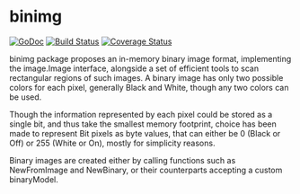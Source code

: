 # binimg

[![GoDoc](http://img.shields.io/badge/go-documentation-blue.svg?style=flat-square)](http://godoc.org/github.com/aurelien-rainone/binimg) [![Build Status](https://travis-ci.org/aurelien-rainone/binimg.svg?branch=master)](https://travis-ci.org/aurelien-rainone/binimg) [![Coverage Status](https://coveralls.io/repos/github/aurelien-rainone/binimg/badge.svg?branch=master)](https://coveralls.io/github/aurelien-rainone/binimg?branch=master)

binimg package proposes an in-memory binary image format, implementing the
image.Image interface, alongside a set of efficient tools to scan rectangular
regions of such images. A binary image has only two possible colors for each
pixel, generally Black and White, though any two colors can be used.

Though the information represented by each pixel could be stored as a single
bit, and thus take the smallest memory footprint, choice has been made to
represent Bit pixels as byte values, that can either be 0 (Black or Off) or 255
(White or On), mostly for simplicity reasons.

Binary images are created either by calling functions such as NewFromImage and
NewBinary, or their counterparts accepting a custom binaryModel.

